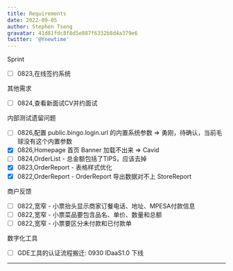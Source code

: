 ```yaml
---
title: Requirements
date: 2022-09-05
author: Stephen Tseng
gravatar: 41d81fdc8f8d5e887f6332b8d4a379e6
twitter: '@Ynewtime'
---
```


Sprint
+ [ ] 0823,在线签约系统

其他需求
+ [ ] 0824,查看新面试CV并约面试

内部测试遗留问题
+ [ ] 0826,配置 public.bingo.login.url 的内置系统参数 => 勇刚，待确认，当前毛球没有这个内置参数
+ [x] 0826,Homepage 首页 Banner 加载不出来 => Cavid
+ [ ] 0824,OrderList - 总金额包括了TIPS，应该去掉
+ [x] 0823,OrderReport - 表格样式优化
+ [x] 0822,OrderReport - OrderReport 导出数据对不上 StoreReport

商户反馈
+ [ ] 0822,宽窄 - 小票抬头显示商家订餐电话、地址、MPESA付款信息
+ [ ] 0822,宽窄 - 小票菜品要包含品名、单价、数量和总额
+ [ ] 0822,宽窄 - 小票要区分未付款和已付款单

数字化工具
+ [ ] GDE工具的认证流程搬迁: 0930 IDaaS1.0 下线

---

